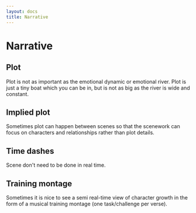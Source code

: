 ```yaml
---
layout: docs
title: Narrative
---
```


# Narrative

## Plot

Plot is not as important as the emotional dynamic or emotional river. Plot is just a tiny boat which you can be in, but is not as big as the river is wide and constant.

## Implied plot

Sometimes plot can happen between scenes so that the scenework can focus on characters and relationships rather than plot details.

## Time dashes

Scene don't need to be done in real time.

## Training montage

Sometimes it is nice to see a semi real-time view of character growth in the form of a musical training montage (one task/challenge per verse).
